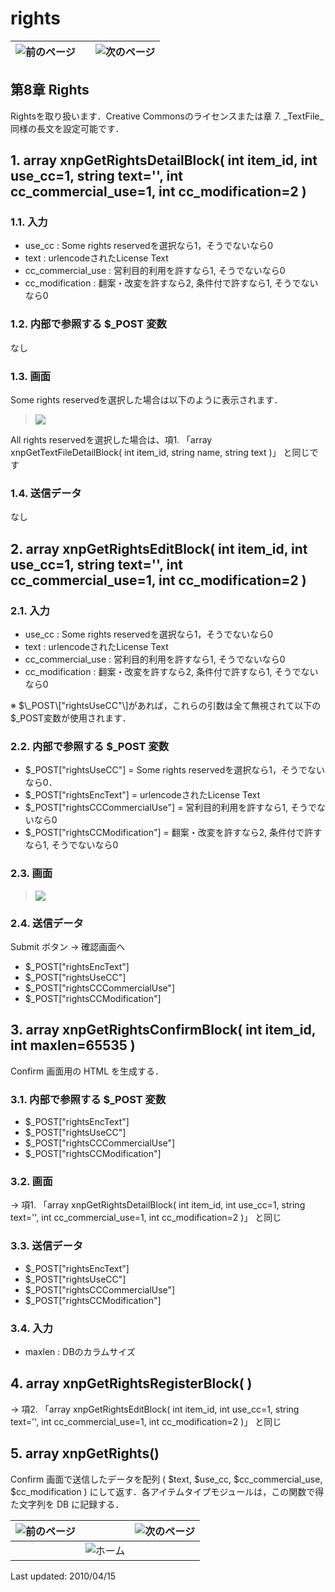 # rights

| ![&#x524D;&#x306E;&#x30DA;&#x30FC;&#x30B8;](https://github.com/XoopsDocs/xoonips-developerguide/tree/a6a58e91b3c2fbad05284b6a55d66570e12e94d6/en/book/assets/commonlib/prev.gif) |  | ![&#x6B21;&#x306E;&#x30DA;&#x30FC;&#x30B8;](https://github.com/XoopsDocs/xoonips-developerguide/tree/a6a58e91b3c2fbad05284b6a55d66570e12e94d6/en/book/assets/commonlib/next.gif) |
| :--- | :---: | :--- |


## 第8章 Rights <a id="8-rights"></a>

Rightsを取り扱います．Creative Commonsのライセンスまたは章 7. _TextFile_同様の長文を設定可能です．

## 1. array xnpGetRightsDetailBlock\( int item\_id, int use\_cc=1, string text='', int cc\_commercial\_use=1, int cc\_modification=2 \) <a id="1-array-xnpgetrightsdetailblock-int-item-id-int-use-cc-1-string-text-int-cc-commercial-use-1-int-cc-modification-2"></a>

### 1.1. 入力 <a id="1-1"></a>

* use\_cc : Some rights reservedを選択なら1，そうでないなら0
* text : urlencodeされたLicense Text
* cc\_commercial\_use : 営利目的利用を許すなら1, そうでないなら0
* cc\_modification : 翻案・改変を許すなら2, 条件付で許すなら1, そうでないなら0

### 1.2. 内部で参照する $\_POST 変数 <a id="1-2-post"></a>

なし

### 1.3. 画面 <a id="1-3"></a>

Some rights reservedを選択した場合は以下のように表示されます．

> ![](https://github.com/XoopsDocs/xoonips-developerguide/tree/a6a58e91b3c2fbad05284b6a55d66570e12e94d6/en/book/assets/commonlib/xnpGetRightsDetailBlock.gif)

All rights reservedを選択した場合は、項1. 「array xnpGetTextFileDetailBlock\( int item\_id, string name, string text \)」 と同じです

### 1.4. 送信データ <a id="1-4"></a>

なし

## 2. array xnpGetRightsEditBlock\( int item\_id, int use\_cc=1, string text='', int cc\_commercial\_use=1, int cc\_modification=2 \) <a id="2-array-xnpgetrightseditblock-int-item-id-int-use-cc-1-string-text-int-cc-commercial-use-1-int-cc-modification-2"></a>

### 2.1. 入力 <a id="2-1"></a>

* use\_cc : Some rights reservedを選択なら1，そうでないなら0
* text : urlencodeされたLicense Text
* cc\_commercial\_use : 営利目的利用を許すなら1, そうでないなら0
* cc\_modification : 翻案・改変を許すなら2, 条件付で許すなら1, そうでないなら0

※ $\_POST\["rightsUseCC"\]があれば，これらの引数は全て無視されて以下の$\_POST変数が使用されます．

### 2.2. 内部で参照する $\_POST 変数 <a id="2-2-post"></a>

* $\_POST\["rightsUseCC"\] = Some rights reservedを選択なら1，そうでないなら0．
* $\_POST\["rightsEncText"\] = urlencodeされたLicense Text
* $\_POST\["rightsCCCommercialUse"\] = 営利目的利用を許すなら1, そうでないなら0
* $\_POST\["rightsCCModification"\] = 翻案・改変を許すなら2, 条件付で許すなら1, そうでないなら0

### 2.3. 画面 <a id="2-3"></a>

> ![](https://github.com/XoopsDocs/xoonips-developerguide/tree/a6a58e91b3c2fbad05284b6a55d66570e12e94d6/en/book/assets/commonlib/xnpGetRightsEditBlock1.gif)

### 2.4. 送信データ <a id="2-4"></a>

Submit ボタン → 確認画面へ

* $\_POST\["rightsEncText"\]
* $\_POST\["rightsUseCC"\]
* $\_POST\["rightsCCCommercialUse"\]
* $\_POST\["rightsCCModification"\]

## 3. array xnpGetRightsConfirmBlock\( int item\_id, int maxlen=65535 \) <a id="3-array-xnpgetrightsconfirmblock-int-item-id-int-maxlen-65535"></a>

Confirm 画面用の HTML を生成する．

### 3.1. 内部で参照する $\_POST 変数 <a id="3-1-post"></a>

* $\_POST\["rightsEncText"\]
* $\_POST\["rightsUseCC"\]
* $\_POST\["rightsCCCommercialUse"\]
* $\_POST\["rightsCCModification"\]

### 3.2. 画面 <a id="3-2"></a>

→ 項1. 「array xnpGetRightsDetailBlock\( int item\_id, int use\_cc=1, string text='', int cc\_commercial\_use=1, int cc\_modification=2 \)」 と同じ

### 3.3. 送信データ <a id="3-3"></a>

* $\_POST\["rightsEncText"\]
* $\_POST\["rightsUseCC"\]
* $\_POST\["rightsCCCommercialUse"\]
* $\_POST\["rightsCCModification"\]

### 3.4. 入力 <a id="3-4"></a>

* maxlen : DBのカラムサイズ

## 4. array xnpGetRightsRegisterBlock\( \) <a id="4-array-xnpgetrightsregisterblock"></a>

→ 項2. 「array xnpGetRightsEditBlock\( int item\_id, int use\_cc=1, string text='', int cc\_commercial\_use=1, int cc\_modification=2 \)」 と同じ

## 5. array xnpGetRights\(\) <a id="5-array-xnpgetrights"></a>

Confirm 画面で送信したデータを配列 \( $text, $use\_cc, $cc\_commercial\_use, $cc\_modification \) にして返す．各アイテムタイプモジュールは，この関数で得た文字列を DB に記録する．

| ![&#x524D;&#x306E;&#x30DA;&#x30FC;&#x30B8;](https://github.com/XoopsDocs/xoonips-developerguide/tree/a6a58e91b3c2fbad05284b6a55d66570e12e94d6/en/book/assets/commonlib/prev.gif) |  | ![&#x6B21;&#x306E;&#x30DA;&#x30FC;&#x30B8;](https://github.com/XoopsDocs/xoonips-developerguide/tree/a6a58e91b3c2fbad05284b6a55d66570e12e94d6/en/book/assets/commonlib/next.gif) |
| :--- | :--- | :--- |
|  | ![&#x30DB;&#x30FC;&#x30E0;](https://github.com/XoopsDocs/xoonips-developerguide/tree/a6a58e91b3c2fbad05284b6a55d66570e12e94d6/en/book/assets/commonlib/home.gif) |  |

Last updated: 2010/04/15

